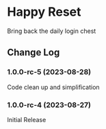 # Happy Reset
Bring back the daily login chest


## Change Log

### 1.0.0-rc-5 (2023-08-28)
Code clean up and simplification

### 1.0.0-rc-4 (2023-08-27)
Initial Release

